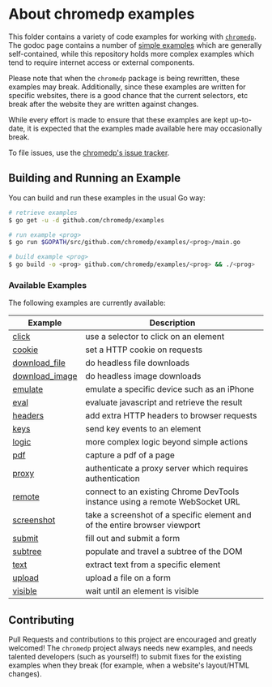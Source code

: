 # About chromedp examples

This folder contains a variety of code examples for working with
[`chromedp`][1]. The godoc page contains a number of [simple examples][2] which
are generally self-contained, while this repository holds more complex examples
which tend to require internet access or external components.

Please note that when the `chromedp` package is being rewritten, these examples
may break. Additionally, since these examples are written for specific websites,
there is a good chance that the current selectors, etc break after the website
they are written against changes.

While every effort is made to ensure that these examples are kept up-to-date,
it is expected that the examples made available here may occasionally break.

To file issues, use the [chromedp's issue tracker][3].

## Building and Running an Example

You can build and run these examples in the usual Go way:

```sh
# retrieve examples
$ go get -u -d github.com/chromedp/examples

# run example <prog>
$ go run $GOPATH/src/github.com/chromedp/examples/<prog>/main.go

# build example <prog>
$ go build -o <prog> github.com/chromedp/examples/<prog> && ./<prog>
```
### Available Examples

The following examples are currently available:

<!-- the following section is updated by running `go run gen.go` -->
<!-- START EXAMPLES -->
| Example                           | Description                                                                  |
|-----------------------------------|------------------------------------------------------------------------------|
| [click](/click)                   | use a selector to click on an element                                        |
| [cookie](/cookie)                 | set a HTTP cookie on requests                                                |
| [download_file](/download_file)   | do headless file downloads                                                   |
| [download_image](/download_image) | do headless image downloads                                                  |
| [emulate](/emulate)               | emulate a specific device such as an iPhone                                  |
| [eval](/eval)                     | evaluate javascript and retrieve the result                                  |
| [headers](/headers)               | add extra HTTP headers to browser requests                                   |
| [keys](/keys)                     | send key events to an element                                                |
| [logic](/logic)                   | more complex logic beyond simple actions                                     |
| [pdf](/pdf)                       | capture a pdf of a page                                                      |
| [proxy](/proxy)                   | authenticate a proxy server which requires authentication                    |
| [remote](/remote)                 | connect to an existing Chrome DevTools instance using a remote WebSocket URL |
| [screenshot](/screenshot)         | take a screenshot of a specific element and of the entire browser viewport   |
| [submit](/submit)                 | fill out and submit a form                                                   |
| [subtree](/subtree)               | populate and travel a subtree of the DOM                                     |
| [text](/text)                     | extract text from a specific element                                         |
| [upload](/upload)                 | upload a file on a form                                                      |
| [visible](/visible)               | wait until an element is visible                                             |
<!-- END EXAMPLES -->

## Contributing

Pull Requests and contributions to this project are encouraged and greatly
welcomed!  The `chromedp` project always needs new examples, and needs talented
developers (such as yourself!) to submit fixes for the existing examples when
they break (for example, when a website's layout/HTML changes).

[1]: https://github.com/chromedp/chromedp
[2]: https://godoc.org/github.com/chromedp/chromedp#pkg-examples
[3]: https://github.com/chromedp/chromedp/issues
